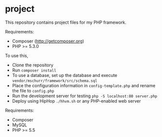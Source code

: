 project
=======

This repository contains project files for my PHP framework.

Requirements:
* Composer (http://getcomposer.org)
* PHP >= 5.3.0

To use this,
* Clone the repository
* Run `composer install`
* To use a database, set up the database and execute `vendor/mschurr/framework/src/schema.sql`
* Place the configuration information in `config-template.php` and rename the file to `config.php`
* Run the development server for testing `php -S localhost:80 server.php`
* Deploy using HipHop `./hhvm.sh` or any PHP-enabled web server

Requirements:
* Composer
* MySQL
* PHP >= 5.5